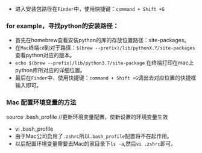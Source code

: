 - 进入安装包路径在`Finder`中，使用快捷键：`command + Shift +G`  
### for example，寻找python的安装路径：
* 首先在homebrew查看安装python的库的存放位置路径：site-packages。  
* 在`Mac`终端`cd`到对于路径：`$(brew --prefix)/lib/pythonX.Y/site-packages`查看python对应的版本。
* `echo $(brew --prefix)/lib/python3.7/site-package`  在终端打印在mac上python库所对应的详细位置。
* 最后在`Finder`中，使用快捷键：`command + Shift +G`调出去对应位置的快捷框输入即可。

### Mac 配置环境变量的方法
source .bash_profile  //更新环境变量配置，使新设置的环境变量生效
* vi .bash_profile 
* 由于Mac公司启用了`.zshrc`所以`.bash_profile`配置将不在起作用。
* 以后配置环境变量需要去Mac的家目录下`ls -a`,然后`vi .zshrc`即可。
